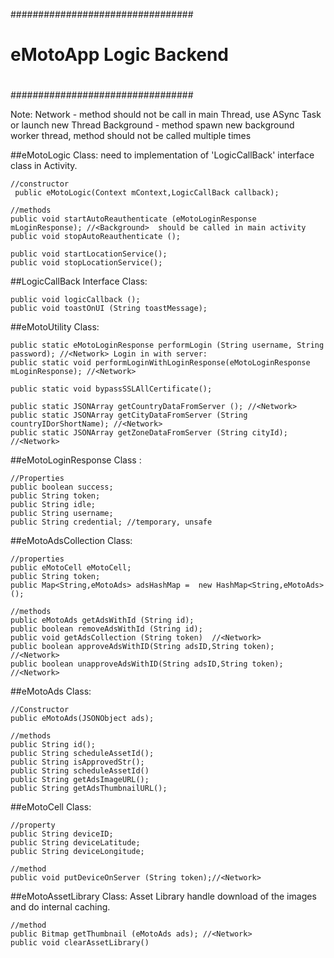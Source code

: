 #################################
#
# eMotoApp Logic Backend
#
#################################

Note:
Network - method should not be call in main Thread, use ASync Task or launch new Thread
Background - method spawn new background worker thread, method should not be called multiple times

##eMotoLogic Class:
need to implementation of 'LogicCallBack' interface class in Activity.

    //constructor
     public eMotoLogic(Context mContext,LogicCallBack callback);

    //methods
    public void startAutoReauthenticate (eMotoLoginResponse mLoginResponse); //<Background>  should be called in main activity
    public void stopAutoReauthenticate ();

    public void startLocationService();
    public void stopLocationService();

##LogicCallBack Interface Class:

    public void logicCallback ();
    public void toastOnUI (String toastMessage);

##eMotoUtility Class:
    
    public static eMotoLoginResponse performLogin (String username, String password); //<Network> Login in with server:
    public static void performLoginWithLoginResponse(eMotoLoginResponse mLoginResponse); //<Network>

    public static void bypassSSLAllCertificate();

    public static JSONArray getCountryDataFromServer (); //<Network>
    public static JSONArray getCityDataFromServer (String countryIDorShortName); //<Network>
    public static JSONArray getZoneDataFromServer (String cityId); //<Network>

##eMotoLoginResponse Class <implements parcelable>:

    //Properties
    public boolean success;
    public String token;
    public String idle;
    public String username;
    public String credential; //temporary, unsafe

##eMotoAdsCollection Class:

    //properties 
    public eMotoCell eMotoCell;
    public String token;
    public Map<String,eMotoAds> adsHashMap =  new HashMap<String,eMotoAds>();

    //methods
    public eMotoAds getAdsWithId (String id);
    public boolean removeAdsWithId (String id);
    public void getAdsCollection (String token)  //<Network>
    public boolean approveAdsWithID(String adsID,String token); //<Network>
    public boolean unapproveAdsWithID(String adsID,String token); //<Network>


##eMotoAds Class:

    //Constructor
    public eMotoAds(JSONObject ads);

    //methods
    public String id();
    public String scheduleAssetId();
    public String isApprovedStr();
    public String scheduleAssetId()
    public String getAdsImageURL();
    public String getAdsThumbnailURL();

##eMotoCell Class:

    //property
    public String deviceID;
    public String deviceLatitude;
    public String deviceLongitude;

    //method
    public void putDeviceOnServer (String token);//<Network>


##eMotoAssetLibrary Class:
 Asset Library handle download of the images and do internal caching.

    //method
    public Bitmap getThumbnail (eMotoAds ads); //<Network>
    public void clearAssetLibrary()


